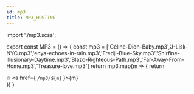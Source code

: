 ```yaml
---
id: mp3
title: MP3_HOSTING
---
```

import './mp3.scss'; 


export const MP3 = () => {
    const mp3 = ['Céline-Dion-Baby.mp3','J-Lisk-NYC.mp3','enya-echoes-in-rain.mp3','Fredji-Blue-Sky.mp3','Shirfine-Illusionary-Daytime.mp3','Blazo-Righteous-Path.mp3','Far-Away-From-Home.mp3','Treasure-love.mp3']
    return mp3.map(m => {
        return <div>
            🔥 <a href={ `/mp3/${m}` }>{m}</a>
        </div>
    })
}

<MP3/>
